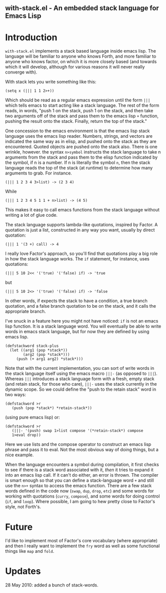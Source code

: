 with-stack.el - An embedded stack language for Emacs Lisp
---------------------------------------------------------

# Introduction #

`with-stack.el` implements a stack based language inside emacs lisp.
The language will be familiar to anyone who knows Forth, and more
familiar to anyone who knows factor, on which it is more closely based
(and towards which it will develop, although for various reasons it
will never really converge with).

With stack lets you write something like this:

    (setq x (||| 1 1 2>+))	 

Which should be read as a regular emacs expression until the form
`|||` which tells emacs to start acting like a stack language.  The
rest of the form reads, in words, "push 1 on the stack, push 1 on the
stack, and then take two arguments off of the stack and pass them to
the emacs lisp `+` function, pushing the result onto the stack.
Finally, return the top of the stack."

One concession to the emacs environment is that the emacs lisp stack
language uses the emacs lisp reader.  Numbers, strings, and vectors
are indicated the same way as in elisp, and pushed onto the stack as
they are encountered.  Quoted objects are pushed onto the stack also.
There is one wrinkle, however.  the syntax `n>symbol` instructs the
stack language to take n arguments from the stack and pass them to the
elisp function indicated by the symbol, if n is a number.  If n is
literally the symbol `n`, then the stack language reads the top of the
stack (at runtime) to determine how many arguments to grab.  For
instance.

    (||| 1 2 3 4 3>list) -> (2 3 4)

While 

    (||| 1 2 3 4 5 1 1 + n>list) -> (4 5)

This makes it easy to call emacs functions from the stack language
without writing a lot of glue code.

The stack language supports lambda-like quotations, inspired by
Factor.  A quotation is just a list, constructed in any way you want,
usually by direct quotation:

    (||| 1 '(3 +) call) -> 4

I really love Factor's approach, so you'll find that quotations play a
big role in how the stack language works.  The `if` statement, for
instance, uses quotations:

    (||| 5 10 2<< '('true) '('false) if) -> 'true

but 

    (||| 5 10 2<> '('true) '('false) if) -> 'false

In other words, if expects the stack to have a condition, a true
branch quotation, and a false branch quotation to be on the stack, and
it calls the appropriate branch.

I've snuck in a feature here you might not have noticed: `if` is not
an emacs lisp function.  It is a stack language word.  You will
eventually be able to write words in emacs stack language, but for now
they are defined by using emacs lisp.


    (defstackword stack-plus 
      (let ((arg1 (pop *stack*))
            (arg2 (pop *stack*)))
         (push (+ arg1 arg2) *stack*)))

Note that with the current implementation, you can sort of write
words in the stack language itself using the emacs macro `|||-` (as
opposed to `|||`).  Whereas `|||` introduces a stack language form
with a fresh, empty stack (and retain stack, for those who care),
`|||-` uses the stack currently in the dynamic scope.  So we could
define the "push to the retain stack" word in two ways:

    (defstackword >r 
       (push (pop *stack*) *retain-stack*))

(using pure emacs lisp) or:

    (defstackword >r 
       (|||- '(push) swap 1>list compose '(*retain-stack*) compose
       1>eval drop))

Here we use lists and the compose operator to construct an emacs lisp
phrase and pass it to eval.  Not the most obvious way of doing things,
but a nice example.

When the language encounters a symbol during compilation, it first
checks to see if there is a stack word associated with it, _then_ it
tries to expand it into an emacs lisp call.  If it can't do either, an
error is thrown.  The compiler is smart enough so that you can define
a stack-language word `+` and still use the `n>+` syntax to access the
emacs function.  There are a few stack words defined in the code now
(`swap`, `dup`, `drop`, `etc`) and some words for working with
quotations (`curry`, `compose`), and some words for doing control
(`if`, and `loop`).  Where possible, I am going to hew pretty close to
Factor's style, not Forth's.

# Future #

I'd like to implement most of Factor's core vocabulary (where
appropriate) and then I really want to implement the `fry` word as
well as some functional things like `map` and `fold`.

# Updates #

28 May 2010: added a bunch of stack-words.